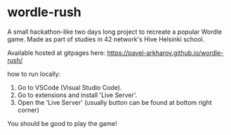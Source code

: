 # wordle-rush

A small hackathon-like two days long project to recreate a popular Wordle game. Made as part of studies in 42 network's Hive Helsinki school. 

Available hosted at gitpages here:
https://pavel-arkharov.github.io/wordle-rush/

how to run locally:

1. Go to VSCode (Visual Studio Code).
2. Go to extensions and install 'Live Server'.
3. Open the 'Live Server' (usually button can be found at bottom right corner)

You should be good to play the game!
